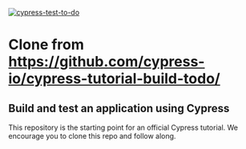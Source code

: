 [![cypress-test-to-do](https://img.shields.io/endpoint?url=https://dashboard.cypress.io/badge/simple/sitfaf&style=flat&logo=cypress)](https://dashboard.cypress.io/projects/sitfaf/runs)
# Clone from https://github.com/cypress-io/cypress-tutorial-build-todo/

## Build and test an application using Cypress

This repository is the starting point for an official Cypress tutorial. We encourage you to clone this repo and follow along.
